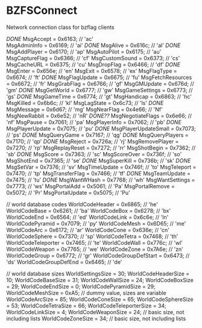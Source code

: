 # BZFSConnect
Network connection class for bzflag clients

*DONE* MsgAccept = 0x6163;			    // 'ac'          
MsgAdminInfo = 0x6169;			// 'ai'
*DONE* MsgAlive = 0x616c;			    // 'al'
*DONE* MsgAddPlayer = 0x6170;			// 'ap'
MsgAutoPilot = 0x6175;			// 'au'
MsgCaptureFlag = 0x6366;		// 'cf'
MsgCustomSound = 0x6373;		// 'cs'
MsgCacheURL = 0x6375;			  // 'cu'
MsgDropFlag = 0x6466;			  // 'df'
*DONE* MsgEnter = 0x656e;			    // 'en'
MsgExit = 0x6578;			      // 'ex'
MsgFlagType = 0x6674;			    // 'ft'
*DONE* MsgFlagUpdate = 0x6675;			// 'fu'
MsgFetchResources = 0x6672;		// 'fr'
MsgGrabFlag = 0x6766;			// 'gf'
MsgGMUpdate = 0x676d;			// 'gm'
*DONE* MsgGetWorld = 0x6777;			// 'gw'
MsgGameSettings = 0x6773;		// 'gs'
*DONE* MsgGameTime = 0x6774;			// 'gt'
MsgHandicap = 0x6863;		   // 'hc'
MsgKilled = 0x6b6c;			// 'kl'
MsgLagState = 0x6c73;			// 'ls'
*DONE* MsgMessage = 0x6d67;			// 'mg'
MsgNearFlag = 0x4e66;		   // 'Nf'
MsgNewRabbit = 0x6e52;			// 'nR'
*DONE??* MsgNegotiateFlags = 0x6e66;		// 'nf'
MsgPause = 0x7061;			// 'pa'
MsgPlayerInfo = 0x7062;			// 'pb'
*DONE* MsgPlayerUpdate = 0x7075;		// 'pu'
*DONE* MsgPlayerUpdateSmall = 0x7073;		// 'ps'
*DONE* MsgQueryGame = 0x7167;			// 'qg'
*DONE* MsgQueryPlayers = 0x7170;		// 'qp'
*DONE* MsgReject = 0x726a;			// 'rj'
MsgRemovePlayer = 0x7270;		// 'rp'
MsgReplayReset = 0x7272;		// 'rr'
MsgShotBegin = 0x7362;			// 'sb'
*DONE* MsgScore = 0x7363;			// 'sc'
MsgScoreOver = 0x736f;			// 'so'
MsgShotEnd = 0x7365;			// 'se'
*DONE* MsgSuperKill = 0x736b;			// 'sk'
*DONE* MsgSetVar = 0x7376;			// 'sv'
MsgTimeUpdate = 0x746f;			// 'to'
MsgTeleport = 0x7470;			// 'tp'
MsgTransferFlag = 0x7466;		// 'tf'
*DONE* MsgTeamUpdate = 0x7475;			// 'tu'
*DONE* MsgWantWHash = 0x7768;			// 'wh'
MsgWantSettings = 0x7773;		// 'ws'
MsgPortalAdd = 0x5061;			// 'Pa'
MsgPortalRemove = 0x5072;		// 'Pr'
MsgPortalUpdate = 0x5075;		// 'Pu'

// world database codes
WorldCodeHeader = 0x6865;		// 'he'
WorldCodeBase = 0x6261;			// 'ba'
WorldCodeBox = 0x6278;			// 'bx'
WorldCodeEnd = 0x6564;			// 'ed'
WorldCodeLink = 0x6c6e;			// 'ln'
WorldCodePyramid = 0x7079;		// 'py'
WorldCodeMesh = 0x6D65;			// 'me'
WorldCodeArc = 0x6172;			// 'ar'
WorldCodeCone = 0x636e;			// 'cn'
WorldCodeSphere = 0x7370;		// 'sp'
WorldCodeTetra = 0x7468;		// 'th'
WorldCodeTeleporter = 0x7465;		// 'te'
WorldCodeWall = 0x776c;			// 'wl'
WorldCodeWeapon = 0x7765;		// 'we'
WorldCodeZone = 0x7A6e;			// 'zn'
WorldCodeGroup = 0x6772;		// 'gr'
WorldCodeGroupDefStart = 0x6473;	// 'ds'
WorldCodeGroupDefEnd = 0x6465;		// 'de'

// world database sizes
WorldSettingsSize = 30;
WorldCodeHeaderSize = 10;
WorldCodeBaseSize = 31;
WorldCodeWallSize = 24;
WorldCodeBoxSize = 29;
WorldCodeEndSize = 0;
WorldCodePyramidSize = 29;
WorldCodeMeshSize = 0xA5;  // dummy value, sizes are variable
WorldCodeArcSize = 85;
WorldCodeConeSize = 65;
WorldCodeSphereSize = 53;
WorldCodeTetraSize = 66;
WorldCodeTeleporterSize = 34;
WorldCodeLinkSize = 4;
WorldCodeWeaponSize = 24;  // basic size, not including lists
WorldCodeZoneSize = 34;    // basic size, not including lists
